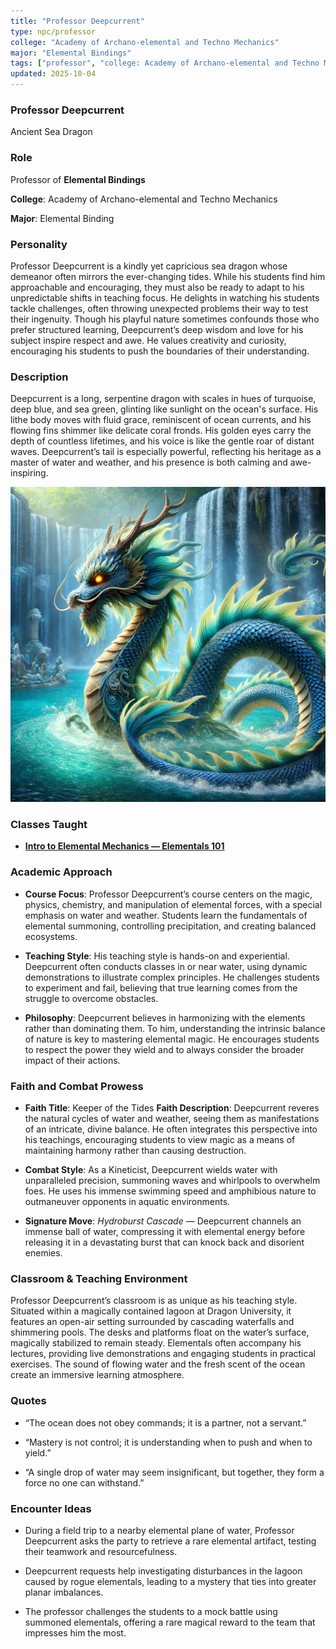 ```yaml
---
title: "Professor Deepcurrent"
type: npc/professor
college: "Academy of Archano-elemental and Techno Mechanics"
major: "Elemental Bindings"
tags: ["professor", "college: Academy of Archano-elemental and Techno Mechanics", "major: Elemental Binding)","variant:sea"]
updated: 2025-10-04
---
```


### Professor Deepcurrent

Ancient Sea Dragon

### Role

Professor of **Elemental Bindings**

**College**: Academy of Archano-elemental and Techno Mechanics

**Major**: Elemental Binding

### Personality

Professor Deepcurrent is a kindly yet capricious sea dragon whose demeanor often mirrors the ever-changing tides. While his students find him approachable and encouraging, they must also be ready to adapt to his unpredictable shifts in teaching focus. He delights in watching his students tackle challenges, often throwing unexpected problems their way to test their ingenuity. Though his playful nature sometimes confounds those who prefer structured learning, Deepcurrent’s deep wisdom and love for his subject inspire respect and awe. He values creativity and curiosity, encouraging his students to push the boundaries of their understanding.

### Description

Deepcurrent is a long, serpentine dragon with scales in hues of turquoise, deep blue, and sea green, glinting like sunlight on the ocean's surface. His lithe body moves with fluid grace, reminiscent of ocean currents, and his flowing fins shimmer like delicate coral fronds. His golden eyes carry the depth of countless lifetimes, and his voice is like the gentle roar of distant waves. Deepcurrent’s tail is especially powerful, reflecting his heritage as a master of water and weather, and his presence is both calming and awe-inspiring.

![C8206548-26C6-48AE-AEB8-574534E255C3](/assets/images/C8206548-26C6-48AE-AEB8-574534E255C3.webp)

### Classes Taught

- **[Intro to Elemental Mechanics — Elementals 101](../Academics/course-catalog.md#intro-to-elemental-mechanics-elementals-101)**

### Academic Approach

- **Course Focus**: Professor Deepcurrent’s course centers on the magic, physics, chemistry, and manipulation of elemental forces, with a special emphasis on water and weather. Students learn the fundamentals of elemental summoning, controlling precipitation, and creating balanced ecosystems.

- **Teaching Style**: His teaching style is hands-on and experiential. Deepcurrent often conducts classes in or near water, using dynamic demonstrations to illustrate complex principles. He challenges students to experiment and fail, believing that true learning comes from the struggle to overcome obstacles.

- **Philosophy**: Deepcurrent believes in harmonizing with the elements rather than dominating them. To him, understanding the intrinsic balance of nature is key to mastering elemental magic. He encourages students to respect the power they wield and to always consider the broader impact of their actions.

### Faith and Combat Prowess

- **Faith Title**: Keeper of the Tides
  **Faith Description**: Deepcurrent reveres the natural cycles of water and weather, seeing them as manifestations of an intricate, divine balance. He often integrates this perspective into his teachings, encouraging students to view magic as a means of maintaining harmony rather than causing destruction.

- **Combat Style**: As a Kineticist, Deepcurrent wields water with unparalleled precision, summoning waves and whirlpools to overwhelm foes. He uses his immense swimming speed and amphibious nature to outmaneuver opponents in aquatic environments.

- **Signature Move**: *Hydroburst Cascade* — Deepcurrent channels an immense ball of water, compressing it with elemental energy before releasing it in a devastating burst that can knock back and disorient enemies.

### Classroom & Teaching Environment

Professor Deepcurrent’s classroom is as unique as his teaching style. Situated within a magically contained lagoon at Dragon University, it features an open-air setting surrounded by cascading waterfalls and shimmering pools. The desks and platforms float on the water’s surface, magically stabilized to remain steady. Elementals often accompany his lectures, providing live demonstrations and engaging students in practical exercises. The sound of flowing water and the fresh scent of the ocean create an immersive learning atmosphere.

### Quotes

- “The ocean does not obey commands; it is a partner, not a servant.”

- “Mastery is not control; it is understanding when to push and when to yield.”

- “A single drop of water may seem insignificant, but together, they form a force no one can withstand.”

### Encounter Ideas

- During a field trip to a nearby elemental plane of water, Professor Deepcurrent asks the party to retrieve a rare elemental artifact, testing their teamwork and resourcefulness.

- Deepcurrent requests help investigating disturbances in the lagoon caused by rogue elementals, leading to a mystery that ties into greater planar imbalances.

- The professor challenges the students to a mock battle using summoned elementals, offering a rare magical reward to the team that impresses him the most.
